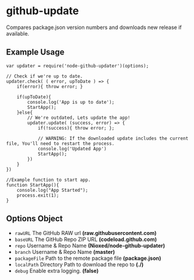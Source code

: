 # github-update
Compares package.json version numbers and downloads new release if available.

## Example Usage
```    
var updater = require('node-github-updater')(options);

// Check if we're up to date.
updater.check( ( error, upToDate ) => {
    if(error){ throw error; }

    if(upToDate){
		console.log('App is up to date');
        StartApp();
    }else{
        // We're outdated, Lets update the app!
        updater.update( (success, error) => {
			if(!success){ throw error; };
			
			// WARNING: If the downloaded update includes the current file, You'll need to restart the process.
			console.log('Updated App')
			StartApp();
        })
    }
})

//Example function to start app.
function StartApp(){
    console.log("App Started");
    process.exit(1);
}
```

## Options Object

- `rawURL` The GitHub RAW url **(raw.githubusercontent.com)**
- `baseURL` The GitHub Repo ZIP URL **(codeload.github.com)**
- `repo` Username & Repo Name **(Nioxed/node-github-updater)**
- `branch` Username & Repo Name **(master)**
- `packageFile` Path to the remote package file **(package.json)**
- `localPath` Directory Path to download the repo to **(./)**
- `debug` Enable extra logging. **(false)**


